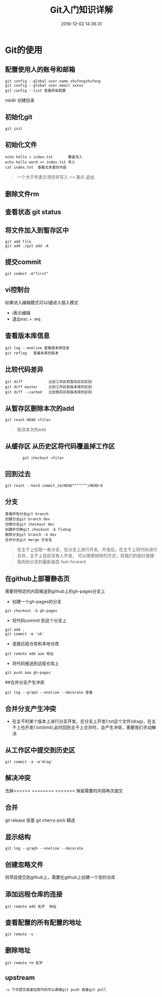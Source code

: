 ﻿---
title: Git入门知识详解
date: 2016-12-02 14:36:31
tags: 2016年12月
---

# Git的使用

## 配置使用人的账号和邮箱

	git config --global user.name zhufengzhufeng
	git config --global user.email xxxxx
	git config --list 查看所有配置


mkdir 创建目录

## 初始化git

	git init

## 初始化文件

	echo hello > index.txt       覆盖写入
	echo hello word >> index.txt 写入
	cat index.txt  查看文本里的内容


> 一个大于号表示清空并写入 >> 表示 追加

## 删除文件rm

## 查看状态  git status

## 将文件加入到暂存区中

```
git add file
git add ./git add -A
```

## 提交commit

```
git commit -m"first"
```

## vi控制台
如果进入编辑模式可以i键进入插入模式

- i表示编辑
- 退出esc + :wq

## 查看版本库信息

	git log --oneline 查看版本库信息
	git reflog   查看未来的版本


## 比较代码差异
 
	git diff            比较工作区和暂存区的区别
	git diff master     比较工作区和版本库的区别
	git diff --cached   比较暂存区和版本库的区别


## 从暂存区删除本次的add

```
git reset HEAD <file>
```

> 取消本次的add

## 从缓存区 从历史区将代码覆盖掉工作区

```
		git checkout <file>
``` 

## 回到过去

```
git reset --hard commit_id/HEAD^^^^^^^/HEAD~6
```


## 分支

	查看所有分支git branch 
	创建分支git branch dev
	切换分支git checkout dev 
	创建并切换git checkout -b fixbug
	删除分支git branch -d dev
	合并分支git merge 分支名

> 在主干上拉取一条分支，在分支上进行开发，开发后，在主干上将代码进行合并，主干上目前没有人开发，
可以使用快转的方式，将我们的指针直接指向到分支的最新装态 fast-forward

## 在github上部署静态页

需要将特定的内容推送到github上的gh-pages分支上

- 创建一个gh-pages的分支
```
git checkout -b gh-pages
```

- 将代码commit 到这个分支上

```
git add .
git commit -m 'ok'
```

- 连接远程仓库和本地仓库

```
git remote add aaa 地址
```

- 将代码推送到远程仓库上

```
git push aaa gh-pages
```

##合并分支产生冲突

	git log --graph --oneline --decorate 查看

## 合并分支产生冲突

- 在主干的某个版本上进行分支开发，在分支上开发1.txt这个文件(drag)，在主干上也开发1.txt(limit),此时回到主干上合并时，会产生冲突，需要我们手动解决

## 从工作区中提交到历史区

```
git commit -a -m'drag'
```

## 解决冲突
去掉>>>>>> ========  <<<<<<< 保留需要的内容再次提交

## 合并
git rebase 变基
git cherry-pick 精选

## 显示结构

```
git log --graph --oneline --decorate
```

## 创建忽略文件

将项目提交到github上，需要在github上创建一个空的仓库

## 添加远程仓库的连接

```
git remote add 名字  地址
```

## 查看配置的所有配置的地址

```
git remote -v
```

## 删除地址

```
git remote rm 名字
```

## upstream

```
-u 下次提交或者拉取代码可以直接git push 或者git pull
```

    
